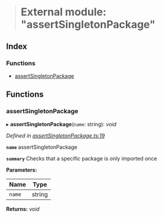 > # External module: "assertSingletonPackage"

## Index

### Functions

* [assertSingletonPackage](_assertsingletonpackage_.md#assertsingletonpackage)

## Functions

###  assertSingletonPackage

▸ **assertSingletonPackage**(`name`: string): *void*

*Defined in [assertSingletonPackage.ts:19](https://github.com/polkadot-js/common/blob/aab3ed5/packages/util/src/assertSingletonPackage.ts#L19)*

**`name`** assertSingletonPackage

**`summary`** Checks that a specific package is only imported once

**Parameters:**

Name | Type |
------ | ------ |
`name` | string |

**Returns:** *void*